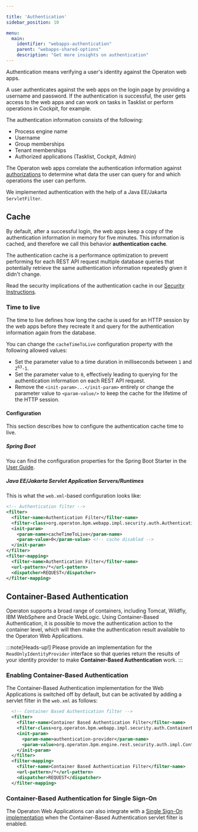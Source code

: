 ```yaml
---

title: 'Authentication'
sidebar_position: 10

menu:
  main:
    identifier: "webapps-authentication"
    parent: "webapps-shared-options"
    description: "Get more insights on authentication"
---
```


Authentication means verifying a user's identity against the Operaton web apps.

A user authenticates against the web apps on the login page by providing a username and password. If the
authentication is successful, the user gets access to the web apps and can work on tasks
in Tasklist or perform operations in Cockpit, for example.

The authentication information consists of the following:

* Process engine name
* Username
* Group memberships
* Tenant memberships
* Authorized applications (Tasklist, Cockpit, Admin)

The Operaton web apps correlate the authentication information against [authorizations](../../user-guide/process-engine/authorization-service.md) to determine
what data the user can query for and which operations the user can perform.

We implemented authentication with the help of a Java EE/Jakarta `ServletFilter`.

## Cache

By default, after a successful login, the web apps keep a copy of the authentication information in memory for five minutes. This information is cached, and therefore we call this behavior **authentication cache**.

The authentication cache is a performance optimization to prevent performing for each REST API request
multiple database queries that potentially retrieve the same authentication information repeatedly
given it didn't change.

Read the security implications of the authentication cache in our [Security Instructions](../../user-guide/security.md#authentication-cache).

### Time to live

The time to live defines how long the cache is used for an HTTP session by the web apps before
they recreate it and query for the authentication information again from the database.

You can change the `cacheTimeToLive` configuration property with the following allowed values:

* Set the parameter value to a time duration in milliseconds between `1` and <code>2<sup>63</sup>-1</code>.
* Set the parameter value to `0`, effectively leading to querying for the authentication information on each REST API request.
* Remove the `<init-param>...</init-param>` entirely or change the parameter value to `<param-value/>` to keep the cache for the lifetime of the HTTP session.

#### Configuration

This section describes how to configure the authentication cache time to live.

##### Spring Boot

You can find the configuration properties for the Spring Boot Starter in the [User Guide](../../user-guide/spring-boot-integration/configuration.md#auth-cache).

##### Java EE/Jakarta Servlet Application Servers/Runtimes

This is what the `web.xml`-based configuration looks like:

```xml
<!-- Authentication filter -->
<filter>
  <filter-name>Authentication Filter</filter-name>
  <filter-class>org.operaton.bpm.webapp.impl.security.auth.AuthenticationFilter</filter-class>
  <init-param>
    <param-name>cacheTimeToLive</param-name>
    <param-value>0</param-value> <!-- cache disabled -->
  </init-param>
</filter>
<filter-mapping>
  <filter-name>Authentication Filter</filter-name>
  <url-pattern>/*</url-pattern>
  <dispatcher>REQUEST</dispatcher>
</filter-mapping>
```

## Container-Based Authentication

Operaton supports a broad range of containers, including Tomcat, Wildfly, IBM WebSphere and Oracle WebLogic. Using Container-Based Authentication, it is possible to move the authentication action to the container level, which will then make the authentication result available to the Operaton Web Applications.

:::note[Heads-up!]
Please provide an implementation for the `ReadOnlyIdentityProvider` interface so that queries return the results of your identity provider to make **Container-Based Authentication** work.
:::

### Enabling Container-Based Authentication

The Container-Based Authentication implementation for the Web Applications is switched off by default, but can be activated by adding a servlet filter in the `web.xml` as follows:

```xml
  <!-- Container Based Authentication filter -->
  <filter>
    <filter-name>Container Based Authentication Filter</filter-name>
    <filter-class>org.operaton.bpm.webapp.impl.security.auth.ContainerBasedAuthenticationFilter</filter-class>
    <init-param>
      <param-name>authentication-provider</param-name>
      <param-value>org.operaton.bpm.engine.rest.security.auth.impl.ContainerBasedAuthenticationProvider</param-value>
    </init-param>
  </filter>
  <filter-mapping>
    <filter-name>Container Based Authentication Filter</filter-name>
    <url-pattern>/*</url-pattern>
    <dispatcher>REQUEST</dispatcher>
  </filter-mapping>
```

### Container-Based Authentication for Single Sign-On

The Operaton Web Applications can also integrate with a [Single Sign-On implementation](https://en.wikipedia.org/wiki/List_of_single_sign-on_implementations) when the Container-Based Authentication servlet filter is enabled.
